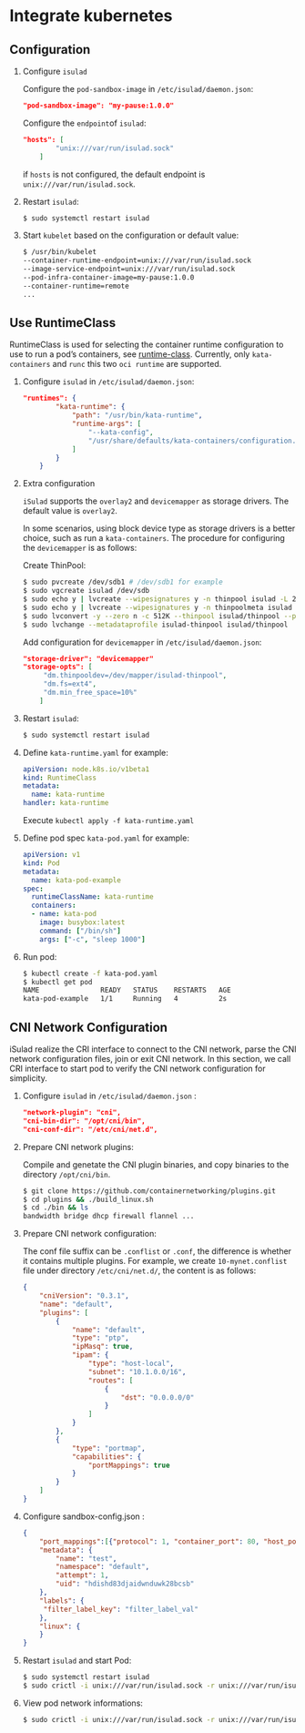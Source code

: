 # Integrate kubernetes

## Configuration

1. Configure `isulad`

   Configure the `pod-sandbox-image`  in `/etc/isulad/daemon.json`:

   ```json
   "pod-sandbox-image": "my-pause:1.0.0"
   ```

   Configure the `endpoint`of `isulad`:

   ```json
   "hosts": [
           "unix:///var/run/isulad.sock"
       ]
   ```

   if `hosts` is not configured, the default endpoint is `unix:///var/run/isulad.sock`.

2. Restart `isulad`:

   ```bash
   $ sudo systemctl restart isulad
   ```

3. Start `kubelet` based on the configuration or default value:

   ```bash
   $ /usr/bin/kubelet 
   --container-runtime-endpoint=unix:///var/run/isulad.sock
   --image-service-endpoint=unix:///var/run/isulad.sock 
   --pod-infra-container-image=my-pause:1.0.0
   --container-runtime=remote
   ...
   ```

## Use  RuntimeClass

RuntimeClass is used for selecting the container runtime configuration to use to run a pod’s containers, see [runtime-class](https://kubernetes.io/docs/concepts/containers/runtime-class/). Currently, only `kata-containers` and `runc`  this two `oci runtime` are supported.

1. Configure `isulad` in `/etc/isulad/daemon.json`:

   ```json
   "runtimes": {
           "kata-runtime": {
               "path": "/usr/bin/kata-runtime",
               "runtime-args": [
                   "--kata-config",
                   "/usr/share/defaults/kata-containers/configuration.toml"
               ]
           }
       }
   ```

2. Extra configuration

   `iSulad` supports the `overlay2` and `devicemapper` as storage drivers. The default value is `overlay2`.

   In some scenarios, using block device type as storage drivers is a better choice, such as run a `kata-containers`. The procedure for configuring the `devicemapper` is as follows:

   Create ThinPool:

   ```bash
   $ sudo pvcreate /dev/sdb1 # /dev/sdb1 for example
   $ sudo vgcreate isulad /dev/sdb
   $ sudo echo y | lvcreate --wipesignatures y -n thinpool isulad -L 200G
   $ sudo echo y | lvcreate --wipesignatures y -n thinpoolmeta isulad -L 20G
   $ sudo lvconvert -y --zero n -c 512K --thinpool isulad/thinpool --poolmetadata isulad/thinpoolmeta
   $ sudo lvchange --metadataprofile isulad-thinpool isulad/thinpool
   ```

   Add configuration for `devicemapper` in `/etc/isulad/daemon.json`:

   ```json
   "storage-driver": "devicemapper"
   "storage-opts": [
   		"dm.thinpooldev=/dev/mapper/isulad-thinpool",
   	    "dm.fs=ext4",
   	    "dm.min_free_space=10%"
       ]
   ```

3. Restart `isulad`:

   ```bash
   $ sudo systemctl restart isulad
   ```

4. Define `kata-runtime.yaml` for example:

   ```yaml
   apiVersion: node.k8s.io/v1beta1
   kind: RuntimeClass
   metadata:
     name: kata-runtime
   handler: kata-runtime
   ```

   Execute `kubectl apply -f kata-runtime.yaml`

5. Define pod spec `kata-pod.yaml` for example:

   ```yaml
   apiVersion: v1
   kind: Pod
   metadata:
     name: kata-pod-example
   spec:
     runtimeClassName: kata-runtime
     containers:
     - name: kata-pod
       image: busybox:latest
       command: ["/bin/sh"]
       args: ["-c", "sleep 1000"]
   ```

6. Run pod:

   ```bash
   $ kubectl create -f kata-pod.yaml
   $ kubectl get pod
   NAME               READY   STATUS    RESTARTS   AGE
   kata-pod-example   1/1     Running   4          2s
   ```


## CNI Network Configuration

iSulad realize the CRI interface to connect to the CNI network, parse the CNI network configuration files, join or exit CNI network. In this section, we call CRI interface to start pod to verify the CNI network configuration for simplicity.

1. Configure `isulad` in `/etc/isulad/daemon.json` :

   ```json
   "network-plugin": "cni",
   "cni-bin-dir": "/opt/cni/bin",
   "cni-conf-dir": "/etc/cni/net.d",
   ```

2. Prepare CNI network plugins:

   Compile and genetate the CNI plugin binaries, and copy binaries to the directory `/opt/cni/bin`.

   ```bash
   $ git clone https://github.com/containernetworking/plugins.git
   $ cd plugins && ./build_linux.sh
   $ cd ./bin && ls
   bandwidth bridge dhcp firewall flannel ...
   ```

3. Prepare CNI network configuration:

   The conf file suffix can be `.conflist` or  `.conf`, the difference is whether it contains multiple plugins. For example, we create `10-mynet.conflist`  file under directory `/etc/cni/net.d/`, the content is as follows:

   ```json
   {
       "cniVersion": "0.3.1",
       "name": "default",
       "plugins": [
           {
               "name": "default",
               "type": "ptp",
               "ipMasq": true,
               "ipam": {
                   "type": "host-local",
                   "subnet": "10.1.0.0/16",
                   "routes": [
                       {
                           "dst": "0.0.0.0/0"
                       }
                   ]
               }
           },
           {
               "type": "portmap",
               "capabilities": {
                   "portMappings": true
               }
           }
       ]
   }
   ```

4. Configure sandbox-config.json :

   ```json
   {
       "port_mappings":[{"protocol": 1, "container_port": 80, "host_port": 8080}],
       "metadata": {
           "name": "test",
           "namespace": "default",
           "attempt": 1,
           "uid": "hdishd83djaidwnduwk28bcsb"
       },
       "labels": {
   	    "filter_label_key": "filter_label_val" 
       },
       "linux": {
       }
   }
   ```

5. Restart `isulad` and start Pod:

   ```sh
   $ sudo systemctl restart isulad
   $ sudo crictl -i unix:///var/run/isulad.sock -r unix:///var/run/isulad.sock runp sandbox-config.json
   ```

6. View pod network informations:

   ```sh
   $ sudo crictl -i unix:///var/run/isulad.sock -r unix:///var/run/isulad.sock inspectp <pod-id>
   ```
